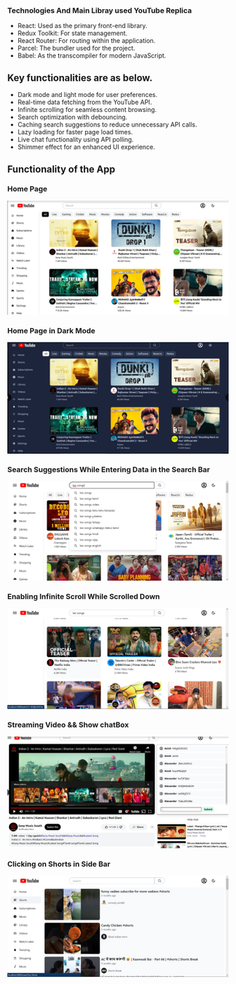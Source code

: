 


### Technologies And Main Libray used YouTube Replica

- React: Used as the primary front-end library.
- Redux Toolkit: For state management.
- React Router: For routing within the application.
- Parcel: The bundler used for the project.
- Babel: As the transcompiler for modern JavaScript.

## Key functionalities are as below.
- Dark mode and light mode for user preferences.
- Real-time data fetching from the YouTube API.
- Infinite scrolling for seamless content browsing.
- Search optimization with debouncing.
- Caching search suggestions to reduce unnecessary API calls.
- Lazy loading for faster page load times.
- Live chat functionality using API polling.
- Shimmer effect for an enhanced UI experience.

## Functionality of the App

### Home Page

![Home page](./Images/Homepage.jpeg)

### Home Page in Dark Mode

![Home page](./Images/DarkTheme.jpeg
)
### Search Suggestions While Entering Data in the Search Bar

![Search Suggestions](./Images/SearchSuggestions.jpeg)
### Enabling Infinite Scroll While Scrolled Down

![Infinite Scroll in Home Page](./Images/InfinteScroll.jpeg)


### Streaming Video && Show chatBox
![Live Chat](./Images/LiveStreamVideoAndChat.jpeg)

### Clicking on Shorts in Side Bar
![Shorts Results](./Images/ShortsPage.jpeg)
